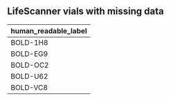 
## LifeScanner vials with missing data 

|human_readable_label |
|:--------------------|
|BOLD-1H8             |
|BOLD-EG9             |
|BOLD-OC2             |
|BOLD-U62             |
|BOLD-VC8             |
